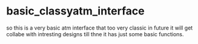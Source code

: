 # basic_classyatm_interface
so this is a very basic atm interface that too very classic in future it will get collabe with intresting designs till thne it has just some basic functions.
